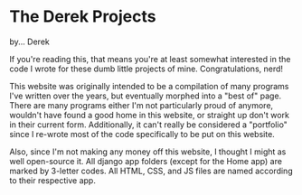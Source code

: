 # The Derek Projects
by... Derek

If you're reading this, that means you're at least somewhat interested in the code I wrote for these dumb little projects of mine. Congratulations, nerd!

This website was originally intended to be a compilation of many programs I've written over the years, but eventually morphed into a "best of" page. There are many programs either I'm not particularly proud of anymore, wouldn't have found a good home in this website, or straight up don't work in their current form. Additionally, it can't really be considered a "portfolio" since I re-wrote most of the code specifically to be put on this website.

Also, since I'm not making any money off this website, I thought I might as well open-source it. All django app folders (except for the Home app) are marked by 3-letter codes. All HTML, CSS, and JS files are named according to their respective app.